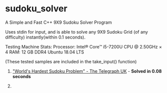 # sudoku_solver
A Simple and Fast C++ 9X9 Sudoku Solver Program

Uses stdin for input, and is able to solve any 9X9 Sudoku Grid (of any difficulty) instantly(within 0.1 seconds).

Testing Machine Stats:
Processor: Intel® Core™ i5-7200U CPU @ 2.50GHz × 4
RAM: 12 GB DDR4
Ubuntu 18.04 LTS


(These tested samples are included in the take_input() function)

1. ["World's Hardest Sudoku Problem" - The Telegraph UK](https://www.telegraph.co.uk/news/science/science-news/9359579/Worlds-hardest-sudoku-can-you-crack-it.html) - **Solved in 0.08 seconds**
    
2. 
